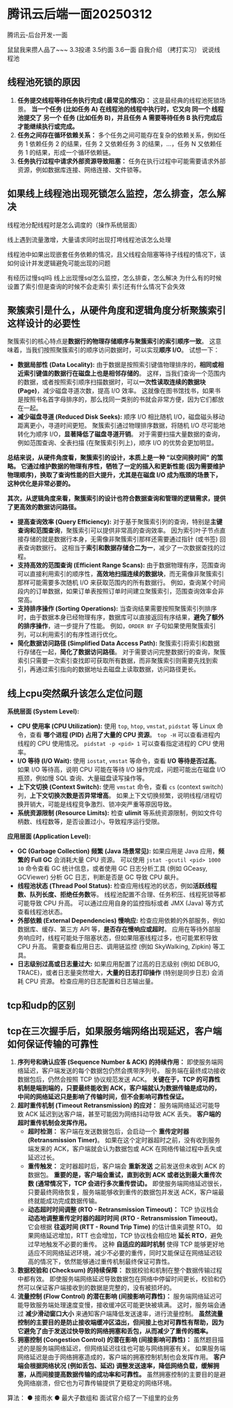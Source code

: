 # 腾讯云后端一面20250312

腾讯云-后台开发-一面

鼠鼠我来攒人品了~~~
3.3投递 3.5约面 3.6一面
自我介绍
（拷打实习）
说说线程池

## 线程池死锁的原因

1. **任务提交线程等待任务执行完成 (最常见的情况)：**  这是最经典的线程池死锁场景。  **当一个任务 (比如任务 A) 在线程池的线程中执行时，它又向 同一个 线程池提交了 另一个 任务 (比如任务 B)，并且任务 A 需要等待任务 B 执行完成后才能继续执行或完成。**
2. **任务之间存在循环依赖关系：**  多个任务之间可能存在复杂的依赖关系，例如任务 1 依赖任务 2 的结果，任务 2 又依赖任务 3 的结果，...，任务 N 又依赖任务 1 的结果，形成一个循环依赖链。
3. **任务执行过程中请求外部资源导致阻塞：**  任务在执行过程中可能需要请求外部资源，例如数据库连接、网络连接、文件锁等。



## 如果线上线程池出现死锁怎么监控，怎么排查，怎么解决





线程池分配线程时是怎么调度的（操作系统层面）





线上遇到流量激增，大量请求同时出现打垮线程池该怎么处理





线程池中如果出现嵌套任务依赖的情况，且父线程会阻塞等待子线程的情况下，该如何设计并发逻辑避免可能出现的问题

有经历过慢sql吗
线上出现慢sql怎么监控，怎么排查，怎么解决
为什么有的时候设置了索引但是查询的时候不会走索引
索引还有什么情况下会失效



## 聚簇索引是什么，从硬件角度和逻辑角度分析聚簇索引这样设计的必要性

聚簇索引的核心特点是**数据行的物理存储顺序与聚簇索引的索引顺序一致**。  这意味着，当我们按照聚簇索引的顺序访问数据时，可以实现**顺序 I/O**。  试想一下：

- **数据局部性 (Data Locality):** 由于数据是按照索引键值物理排序的，**相同或相近索引键值的数据行在磁盘上也是相邻存储的**。 这样，当我们查询一个范围内的数据，或者按照索引顺序扫描数据时，可以**一次性读取连续的数据块 (Page)**，减少磁盘寻道次数，提高 I/O 效率。 这就像在图书馆找书，如果书是按照书名首字母排序的，那么找同一类别的书就会非常方便，因为它们都放在一起。
- **减少磁盘寻道 (Reduced Disk Seeks):** 顺序 I/O 相比随机 I/O，磁盘磁头移动距离更小，寻道时间更短。 聚簇索引通过物理排序数据，将随机 I/O 尽可能地转化为顺序 I/O，**显著降低了磁盘寻道开销**。 对于需要扫描大量数据的查询，例如范围查询、全表扫描 (在聚簇索引列上)，顺序 I/O 的优势会更加明显。

**总结来说，从硬件角度看，聚簇索引的设计，本质上是一种 “以空间换时间” 的策略。  它通过维护数据的物理有序性，牺牲了一定的插入和更新性能 (因为需要维护物理顺序)，换取了查询性能的巨大提升，尤其是在磁盘 I/O 成为瓶颈的场景下，这种优化是非常必要的。**

**其次，从逻辑角度来看，聚簇索引的设计也符合数据查询和管理的逻辑需求，提供了更高效的数据访问路径。**

- **提高查询效率 (Query Efficiency):** 对于基于聚簇索引列的查询，特别是**主键查询和范围查询**，聚簇索引可以提供非常高的查询效率。 因为索引叶子节点直接存储的就是数据行本身，无需像非聚簇索引那样还需要通过指针 (或书签) 回表查询数据行。 这相当于**索引和数据存储合二为一**，减少了一次数据查找的过程。
- **支持高效的范围查询 (Efficient Range Scans):** 由于数据物理有序，范围查询可以直接利用索引的顺序性，**高效地扫描连续的数据块**，而无需像非聚簇索引那样可能需要多次随机 I/O 来获取范围内的所有数据行。 例如，查询某个时间段内的订单数据，如果订单表按照订单时间建立聚簇索引，范围查询效率会非常高。
- **支持排序操作 (Sorting Operations):** 当查询结果需要按照聚簇索引列排序时，由于数据本身已经物理有序，数据库可以直接返回有序结果，**避免了额外的排序操作**，进一步提升了性能。 例如，`ORDER BY` 子句如果使用聚簇索引列，可以利用索引的有序性进行优化。
- **简化数据访问路径 (Simplified Data Access Path):** 聚簇索引将索引和数据行存储在一起，**简化了数据访问路径**。 对于需要访问完整数据行的查询，聚簇索引只需要一次索引查找即可获取所有数据，而非聚簇索引则需要先找到索引，再通过索引指向的数据地址去磁盘上读取数据，访问路径更长。



## 线上cpu突然飙升该怎么定位问题

**系统层面 (System Level):**

- **CPU 使用率 (CPU Utilization):** 使用 `top`, `htop`, `vmstat`, `pidstat` 等 Linux 命令，查看 **哪个进程 (PID) 占用了大量的 CPU 资源**。 `top -H` 可以查看进程内线程的 CPU 使用情况。 `pidstat -p <pid> 1` 可以查看指定进程的 CPU 使用率。
- **I/O 等待 (I/O Wait):** 使用 `iostat`, `vmstat` 等命令，查看 **I/O 等待是否过高**。 如果 I/O 等待高，说明 CPU 可能在等待 I/O 操作完成，问题可能出在磁盘 I/O 瓶颈，例如慢 SQL 查询、大量磁盘读写操作等。
- **上下文切换 (Context Switch):** 使用 `vmstat` 命令，查看 `cs` (context switch) 列，**上下文切换次数是否异常增高**。 如果上下文切换频繁，说明线程/进程切换开销大，可能是线程竞争激烈、锁冲突严重等原因导致。
- **系统资源限制 (Resource Limits):** 检查 **ulimit** 等系统资源限制，例如文件句柄数、线程数等，是否设置过小，导致程序运行受限。

**应用层面 (Application Level):**

- **GC (Garbage Collection) 频繁 (Java 场景常见):** 如果应用是 Java 应用，**频繁的 Full GC** 会消耗大量 CPU 资源。 可以使用 `jstat -gcutil <pid> 1000 10` 命令查看 GC 统计信息，或者使用 GC 日志分析工具 (例如 GCeasy, GCViewer) 分析 GC 日志，判断是否是 GC 导致 CPU 飙升。
- **线程池状态 (Thread Pool Status):** 检查应用线程池的状态，例如**活跃线程数、队列长度、拒绝任务数**等。 线程池配置不合理、任务积压、线程死锁等都可能导致 CPU 升高。 可以通过应用自身的监控指标或者 JMX (Java) 等方式查看线程池状态。
- **外部依赖 (External Dependencies) 慢响应:** 检查应用依赖的外部服务，例如数据库、缓存、第三方 API 等，**是否存在慢响应或超时**。 应用在等待外部服务响应时，线程可能处于阻塞状态，但如果阻塞线程过多，也可能累积导致 CPU 升高。 需要查看应用日志、调用链监控 (例如 SkyWalking, Zipkin) 等工具。
- **日志级别过高或日志量过大:** 如果应用配置了过高的日志级别 (例如 DEBUG, TRACE)，或者日志量突然增大，**大量的日志打印操作** (特别是同步日志) 会消耗 CPU 资源。 检查应用的日志配置和日志输出量。



## tcp和udp的区别





## tcp在三次握手后，如果服务端网络出现延迟，客户端如何保证传输的可靠性

1. **序列号和确认应答 (Sequence Number & ACK) 的持续作用：**  即使服务端网络延迟，客户端发送的每个数据包仍然会携带序列号。  服务端在最终成功接收数据包后，仍然会按照 TCP 协议规范发送 ACK。  **关键在于，TCP 的可靠性机制是端到端的，只要最终能收到 ACK，客户端就认为数据传输是成功的，中间的网络延迟只是影响了传输时间，但不会影响可靠性保证。**
2. **超时重传机制 (Timeout Retransmission) 的应对：**  服务端网络延迟可能导致 ACK 延迟到达客户端，甚至可能因为网络抖动导致 ACK 丢失。  **客户端的超时重传机制会发挥作用。**
   - **超时检测：** 客户端在发送数据包后，会启动一个 **重传定时器 (Retransmission Timer)**。 如果在这个定时器超时之前，没有收到服务端发来的 ACK，客户端就会认为数据包或 ACK 在网络传输过程中丢失或延迟过长。
   - **重传触发：** 定时器超时后，客户端会 **重新发送** 之前发送但未收到 ACK 的数据包。 **重要的是，客户端会重试，直到收到 ACK 或者达到最大重传次数 (通常情况下，TCP 会进行多次重传尝试)。** 即使服务端网络延迟很长，只要最终网络恢复，服务端能够收到重传的数据包并发送 ACK，客户端最终就能成功完成数据传输。
   - **动态超时时间调整 (RTO - Retransmission Timeout)：** TCP 协议栈会 **动态地调整重传定时器的超时时间 (RTO - Retransmission Timeout)**。 它会根据 **往返时间 (RTT - Round Trip Time)** 的估计值来调整 RTO。 如果网络延迟增加，RTT 也会增加，TCP 协议栈会相应地 **延长 RTO**，避免过早地触发不必要的重传。 这种 **自适应的超时机制** 使得 TCP 能够更好地适应不同网络延迟环境，减少不必要的重传，同时又能保证在网络延迟较高的情况下，依然能够通过重传机制最终保证可靠性。
3. **数据校验和 (Checksum) 的持续保障：**  数据校验和机制在整个数据传输过程中都有效。  即使服务端网络延迟导致数据包在网络中停留时间更长，校验和仍然可以保证客户端接收到的数据是完整的，没有被损坏的。
4. **流量控制 (Flow Control) 的潜在影响 (间接影响可靠性)：**  服务端网络延迟可能导致服务端处理速度变慢，接收缓冲区可能更快被填满。  这时，服务端会通过 **减少滑动窗口大小** 来通知客户端降低发送速率，进行流量控制。  **虽然流量控制的主要目的是防止接收端缓冲区溢出，但间接上也对可靠性有帮助，因为它避免了由于发送过快导致的网络拥塞和丢包，从而减少了重传的概率。**
5. **拥塞控制 (Congestion Control) 的潜在影响 (间接影响可靠性)：**  虽然题目描述的是服务端网络延迟，但网络延迟往往也可能与网络拥塞有关。  如果服务端网络延迟是由于网络拥塞造成的，客户端的拥塞控制机制也会发挥作用。  **客户端会根据网络状况 (例如丢包、延迟) 调整发送速率，降低网络负载，缓解拥塞，从而间接提高数据传输的成功率和可靠性。**  虽然拥塞控制的主要目的是避免网络崩溃，但它也为可靠传输提供了更稳定的网络环境。



算法：
    ● 接雨水
    ● 最大子数组和
面试官介绍了一下组里的业务